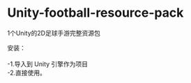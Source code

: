 # Unity-football-resource-pack
1个Unity的2D足球手游完整资源包

安装：
<br>
 <br> -1.导入到 Unity 引擎作为项目<br>
  -2.直接使用。

